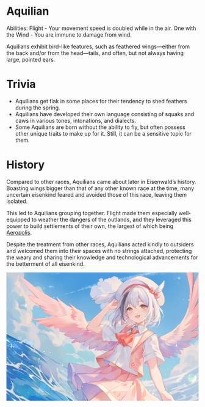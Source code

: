 # Aquilian

Abilities: Flight - Your movement speed is doubled while in the air.
One with the Wind - You are immune to damage from wind.

Aquilians exhibit bird-like features, such as feathered wings—either from the back and/or from the head—tails, and often, but not always having large, pointed ears.

# Trivia

- Aquilians get flak in some places for their tendency to shed feathers during the spring.
- Aquilians have developed their own language consisting of squaks and caws in various tones, intonations, and dialects.
- Some Aquilians are born without the ability to fly, but often possess other unique traits to make up for it. Still, it can be a sensitive topic for them.

# History

Compared to other races, Aquilians came about later in Eisenwald’s history. Boasting wings bigger than that of any other known race at the time, many uncertain eisenkind feared and avoided those of this race, leaving them isolated. 

This led to Aquilians grouping together. Flight made them especially well-equipped to weather the dangers of the outlands, and they leveraged this power to build settlements of their own, the largest of which being [Aeropolis](../../Locations/Locations/Aeropolis.md).

Despite the treatment from other races, Aquilians acted kindly to outsiders and welcomed them into their spaces with no strings attached, protecting the weary and sharing their knowledge and technological advancements for the betterment of all eisenkind.

![Untitled](Aquilian/Untitled.png)